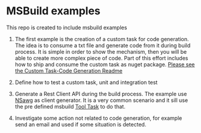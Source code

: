 # MSBuild examples

This repo is created to include msbuild examples

1. The first example is the creation of a custom task for code generation. The idea is to consume a txt file and generate code from it during build process. It is simple in order to show the mechanism, then you will be able to create more complex piece of code. Part of this effort includes how to ship and consume the custom task as nuget package.
   [Please see the Custom Task-Code Generation Readme](./custom-task-code-generation/)

1. Define how to test a custom task, unit and integration test

1. Generate a Rest Client API during the build process. The example use [NSawg](https://docs.microsoft.com/aspnet/core/tutorials/getting-started-with-nswag?view=aspnetcore-6.0&tabs=visual-studio) as client generator. It is a very common scenario and it sill use the pre defined msbuild [Tool Task](https://docs.microsoft.com/dotnet/api/microsoft.build.utilities.tooltask) to do that.

1. Investigate some action not related to code generation, for example send an email and used if some situation is detected.